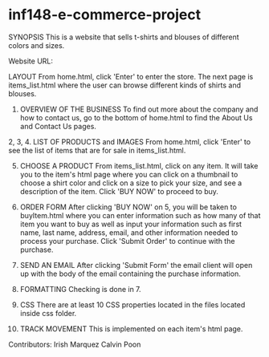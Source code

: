 # inf148-e-commerce-project

SYNOPSIS
This is a website that sells t-shirts and blouses of different colors and sizes.

Website URL:

LAYOUT
From home.html, click 'Enter' to enter the store. The next page is items_list.html
where the user can browse different kinds of shirts and blouses.

1. OVERVIEW OF THE BUSINESS
To find out more about the company and how to contact us, go to the bottom of
home.html to find the About Us and Contact Us pages.

2, 3, 4. LIST OF PRODUCTS and IMAGES
From home.html, click 'Enter' to see the list of items that are for sale in items_list.html.

5. CHOOSE A PRODUCT
From items_list.html, click on any item. It will take you to the item's html page where you can
click on a thumbnail to choose a shirt color and click on a size to pick your size, and see a
description of the item. Click 'BUY NOW' to proceed to buy.

6. ORDER FORM
After clicking 'BUY NOW' on 5, you will be taken to buyItem.html where you can enter information
such as how many of that item you want to buy as well as input your information such as first name,
last name, address, email, and other information needed to process your purchase. Click 'Submit Order'
to continue with the purchase.

7. SEND AN EMAIL
After clicking 'Submit Form' the email client will open up with the body of the email containing the
purchase information.

8. FORMATTING
Checking is done in 7.

9. CSS
There are at least 10 CSS properties located in the files located inside css folder.

10. TRACK MOVEMENT
This is implemented on each item's html page.


Contributors:
Irish Marquez
Calvin Poon


